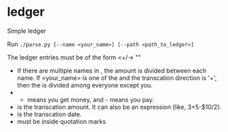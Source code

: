 # ledger
Simple ledger

Run
`./parse.py [--name <your_name>] [--path <path_to_ledger>]`

The ledger entries must be of the form
<names> <+/-> <amount> <date> "<transaction-description>"
  
- If there are multiple names in <names>, the amount is divided between each name. If <your_name> is one of the <names> and the transcation direction is '+', then the <amount> is divided among everyone except you.
- + means you get money, and - means you pay.
- <amount> is the transcation amount. It can also be an expression (like, $3+$5-$10/2).
- <date> is the transcation date.
- <transcation-description> must be inside quotation marks
